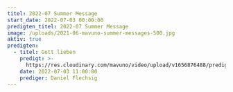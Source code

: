 ```yaml
---
titel: 2022-07 Summer Message
start_date: 2022-07-03 00:00:00
predigten_titel: 2022-07 Summer Message
image: /uploads/2021-06-mavuno-summer-messages-500.jpg
aktiv: true
predigten:
  - titel: Gott lieben
    predigt: >-
      https://res.cloudinary.com/mavuno/video/upload/v1656876488/predigten/2022-07%20Summer/2022-07-03_GoDi_Mavuno_Berlin_-_Gott_lieben.mp3
    date: 2022-07-03 11:00:00
    prediger: Daniel Flechsig
---
```


